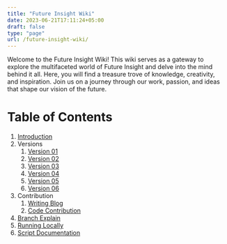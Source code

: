 ```yaml
---
title: "Future Insight Wiki"
date: 2023-06-21T17:11:24+05:00
draft: false
type: "page"
url: /future-insight-wiki/
---
```



Welcome to the Future Insight Wiki! This wiki serves as a gateway to explore the multifaceted world of Future Insight and delve into the mind behind it all. Here, you will find a treasure trove of knowledge, creativity, and inspiration. Join us on a journey through our work, passion, and ideas that shape our vision of the future.

# Table of Contents

1. [Introduction](/future-insight-wiki/Introduction/)
2. Versions
   1. [Version 01](/future-insight-wiki/Version01/)
   2. [Version 02](/future-insight-wiki/Version02/)
   3. [Version 03](/future-insight-wiki/Version03/)
   4. [Version 04](/future-insight-wiki/Version04/)
   5. [Version 05](/future-insight-wiki/Version05/)
   6. [Version 06](/future-insight-wiki/Version06/)
3. Contribution
   1. [Writing Blog](/future-insight-wiki/StartBlogging/)
   2. [Code Contribution](/future-insight-wiki/Code-Contribution/)
4. [Branch Explain](/future-insight-wiki/Bracnhes/)
5. [Running Locally](/future-insight-wiki/Running-Locally/)
6. [Script Documentation](/future-Insight-wiki/StartBlogScript/)

